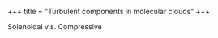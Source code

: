 +++
title = "Turbulent components in molecular clouds"
+++

Solenoidal v.s. Compressive
<!--more-->


<!--more-->

